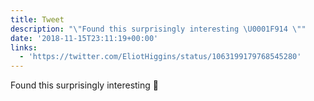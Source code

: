 ```yaml
---
title: Tweet
description: "\"Found this surprisingly interesting \U0001F914 \""
date: '2018-11-15T23:11:19+00:00'
links:
  - 'https://twitter.com/EliotHiggins/status/1063199179768545280'
---
```

Found this surprisingly interesting 🤔 
